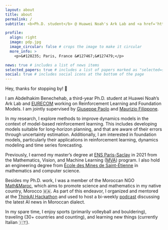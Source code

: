 ```yaml
---
layout: about
title: about
permalink: /
subtitle: <b>Ph.D. student</b> @ Huawei Noah's Ark Lab and <a href='https://www.eurecom.fr/en/research/department-data-science'>EURECOM</a>, a <a href='https://www.sorbonne-universite.fr/'>Sorbonne university</a> graduate school.

profile:
  align: right
  image: pdp.jpg
  image_circular: false # crops the image to make it circular
  more_info: >
    <p>&#128235; Paris, France &#127467;&#127479;</p>

news: true # includes a list of news items
selected_papers: true # includes a list of papers marked as "selected={true}"
social: true # includes social icons at the bottom of the page
---
```


Hey, thanks for stopping by! 👋

I am Abdelhakim Benechehab, a third-year Ph.D. student at Huawei Noah’s Ark Lab and <a href='https://www.eurecom.fr/en/research/department-data-science'>EURECOM</a> working on Reinforcement Learning and Foundation Models. I am jointly supervised by <a href="https://scholar.google.com/citations?user=khT6tDsAAAAJ&hl=en">Giuseppe Paolo</a> and <a href="https://scholar.google.com/citations?user=ILUeAloAAAAJ&hl=en">Maurizio Filippone</a>.

In my research, I explore methods to improve dynamics models in the context of model-based reinforcement learning. This includes developing models suitable for long-horizon planning, and that are aware of their errors through uncertainty estimation. Additionally, I am interested in foundation models, particularly their applications in reinforcement learning, dynamics modeling and time series forecasting.

Previously, I earned my master’s degree at <a href="https://ens-paris-saclay.fr/">ENS Paris-Saclay</a> in 2021 from the Mathematics, Vision, and Machine Learning (<a href="https://www.master-mva.com/">MVA</a>) program. I also hold an engineering degree from <a href="https://www.mines-stetienne.fr/en/">École des Mines de Saint-Étienne</a> in mathematics and computer science.

Besides my Ph.D. work, I was a member of the Moroccan NGO <a href='https://www.mathmaroc.org/'>Math&Maroc</a>, which aims to promote science and mathematics in my native country, Morocco 🇲🇦. As part of this endeavor, I organized and mentored at the <a href='https://thinkai.ma/'>ThinkAI Hackathon</a> and used to host a bi-weekly <a href='https://abenechehab.github.io/podcast/'>podcast</a> discussing the latest AI news in Moroccan dialect.

In my spare time, I enjoy sports (primarily volleyball and bouldering), traveling (30+ countries and counting), and learning new things (currently Italian 🇮🇹).


